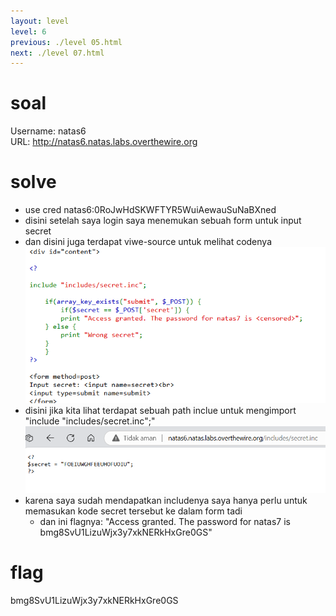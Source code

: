 ```yaml
---
layout: level
level: 6
previous: ./level 05.html
next: ./level 07.html
---
```


# soal
Username: natas6 \
URL:      http://natas6.natas.labs.overthewire.org

# solve
- use cred natas6:0RoJwHdSKWFTYR5WuiAewauSuNaBXned
- disini setelah saya login saya menemukan sebuah form untuk input secret
- dan disini juga terdapat viwe-source untuk melihat codenya
  ![alt text](docs/images/image-6.png)
- disini jika kita lihat terdapat sebuah path inclue untuk mengimport "include "includes/secret.inc";"
  ![alt text](docs/images/image-7.png)
- karena saya sudah mendapatkan includenya saya hanya perlu untuk memasukan kode secret tersebut ke dalam form tadi
  - dan ini flagnya: "Access granted. The password for natas7 is bmg8SvU1LizuWjx3y7xkNERkHxGre0GS"

# flag
bmg8SvU1LizuWjx3y7xkNERkHxGre0GS